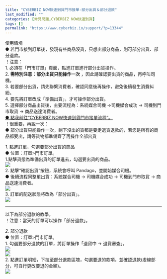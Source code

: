 ```yaml
---
title: "CYBERBIZ NOW快速到貨門市接單-部分出貨＆部分退款"
last_modified: ""
categories: [常見問題,CYBERBIZ NOW快速到貨]
tags: []
permalink: "https://www.cyberbiz.io/support/?p=13344"
---
```


使用情境  
● 若門市接到訂單後，發現有些商品沒貨，只想出部分商品，則可部分出貨、部分退款。  
！注意：  
1\. 必須在「門市訂單」頁面，點進訂單進行部分出貨操作。  
2\. **需特別注意：部分出貨只能操作一次** ，因此請確認要出貨的商品，再呼叫司機。  
3\. 若要部分出貨，請先聯繫消費者，確認同意後再操作，避免後續發生消費糾紛。  
4\. 要先將訂單改成「準備出貨」，才可操作部分出貨。  
5\. 選擇部分商品出貨後，主要流程為：系統媒合司機 →司機媒合成功 → 司機到門市取貨 → 商品送達消費者。  
[● 點我前往“CYBERBIZ NOW快速到貨門市接單流程”。](https://www.cyberbiz.io/support/?p=13744)  
！很重要，再說一次：  
● 部分出貨只能操作一次，剩下沒出的貨都是要走退貨退款的，若您是所有的商品都要出，請等貨物都準備齊了再操作全部出貨  

_1._   點進訂單，勾選要部分出貨的商品  
● 位置：訂單>門市訂單。  
1.點擊貨態為準備出貨的訂單進去，勾選要出貨的商品。  
![](https://www.cyberbiz.io/support/wp-content/uploads/2021/06/快速到貨40.png)  
2\. 點擊“確認出貨”按鈕，系統會呼叫 Pandago，並開始媒合司機。  
● 後續流程同整單出貨：系統媒合司機 → 司機媒合成功 → 司機到門市取貨 → 商品送達消費者。  
![](https://www.cyberbiz.io/support/wp-content/uploads/2021/06/快速到貨41.png)  
3\. 訂單的配送狀態將改為「部分出貨」。  
![](https://www.cyberbiz.io/support/wp-content/uploads/2021/06/快速到貨42.png)  

* * *

以下為部分退款的教學。  
！注意：當天的訂單可以操作「部分退款」。  

_2._   部分退款  
● 位置：訂單>門市訂單。  
1\. 勾選要部分退款的訂單，將訂單操作「退貨中 → 退貨審查」。  
![](https://www.cyberbiz.io/support/wp-content/uploads/2021/06/快速到貨43.png)  
![](https://www.cyberbiz.io/support/wp-content/uploads/2021/06/快速到貨44.png)  
2\. 點進訂單明細，下拉至部分退款區塊，勾選要退的款項，並確認退款(虛線部分，可自行更改要退的金額)。  
![](https://www.cyberbiz.io/support/wp-content/uploads/2021/06/快速到貨45.png)  

